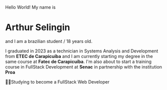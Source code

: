 Hello World! My name is <h1> Arthur Selingin  </h1> and I am a brazilian student / 18 years old.

I graduated in 2023 as a technician in Systems Analysis and Development from <strong>ETEC de Carapicuíba</strong> and I am currently starting my degree in the same course at <strong>Fatec de Carapicuíba</strong>. I'm also about to start a training course in FullStack Development at <strong>Senac</strong> in partnership with the institution <strong>Proa</strong>

👨‍💻Studying to become a FullStack Web Developer
   

